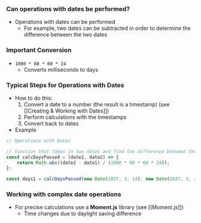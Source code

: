 ### Can operations with dates be performed?
* Operations with dates can be performed
	* For example, two dates can be subtracted in order to determine the difference between the two dates
### Important Conversion
* `1000 * 60 * 60 * 24` 
	* Converts milliseconds to days

### Typical Steps for Operations with Dates
* How to do this:
	1) Convert a date to a number (the result is a timestamp) (see [[Creating & Working with Dates]])
	2) Perform calculations with the timestamps
	3) Convert back to dates
* Example
```js
// Operations with Dates

// function that takes in two dates and find the difference between the two timestampes, converts the difference to days and returns it
const calcDaysPassed = (date1, date2) => {
	return Math.abs((date2 - date1) / (1000 * 60 * 60 * 24));
};

const days1 = calcDaysPassed(new Date(2037, 3, 14), new Date(2037, 3, 4));
```

### Working with complex date operations
* For precise calculations use a **Moment.js** library (see [[Moment.js]])
	* Time changes due to daylight saving difference 

